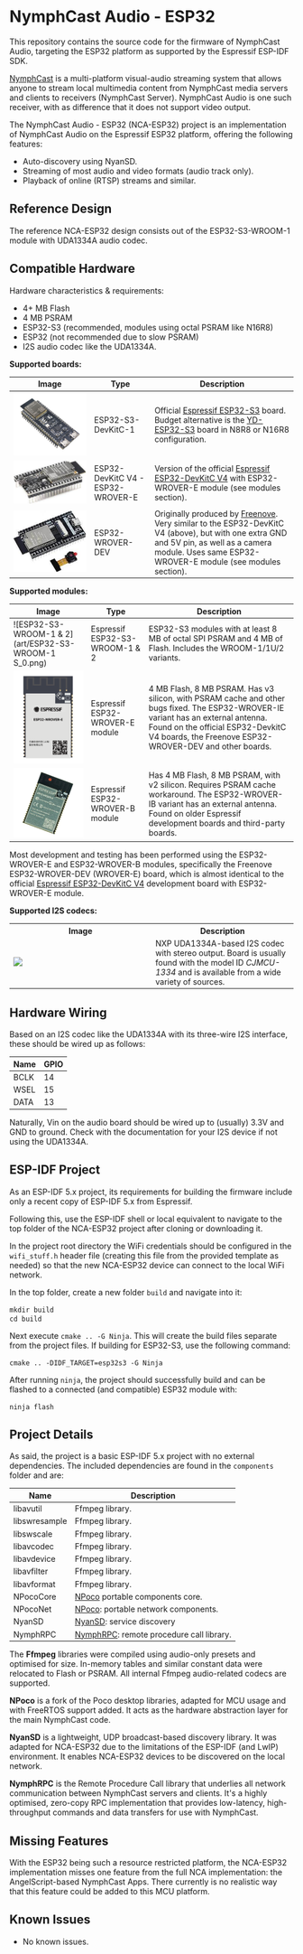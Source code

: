 # NymphCast Audio - ESP32 #

This repository contains the source code for the firmware of NymphCast Audio, targeting the ESP32 platform as supported by the Espressif ESP-IDF SDK. 

[NymphCast](https://github.com/MayaPosch/NymphCast) is a multi-platform visual-audio streaming system that allows anyone to stream local multimedia content from NymphCast media servers and clients to receivers (NymphCast Server). NymphCast Audio is one such receiver, with as difference that it does not support video output.

The NymphCast Audio - ESP32 (NCA-ESP32) project is an implementation of NymphCast Audio on the Espressif ESP32 platform, offering the following features:

- Auto-discovery using NyanSD.
- Streaming of most audio and video formats (audio track only).
- Playback of online (RTSP) streams and similar.

## Reference Design ##

The reference NCA-ESP32 design consists out of the ESP32-S3-WROOM-1 module with UDA1334A audio codec.
<!--The reference NCA-ESP32 design is an easy to assemble hardware design. It includes:

- a 3D printable enclosure.
- ESP32 development board (Espressif DevKitC V4 compatible).
- UDA1334A board (CJMCU-1334).-->

<!--For more details, see its [separate document](reference_design/reference_design.md).-->

## Compatible Hardware ##

Hardware characteristics & requirements:

- 4+ MB Flash
- 4 MB PSRAM
- ESP32-S3 (recommended, modules using octal PSRAM like N16R8)
- ESP32 (not recommended due to slow PSRAM)
- I2S audio codec like the UDA1334A.

**Supported boards:**

| Image | Type | Description |
|--- | --- | --- |
|![ESP32-S3-DevKitC-1](art/esp32-s3-devkitc-1-v1.1-isometric.png)| ESP32-S3-DevKitC-1 | Official [Espressif ESP32-S3](https://docs.espressif.com/projects/esp-idf/en/stable/esp32s3/hw-reference/esp32s3/user-guide-devkitc-1.html) board. Budget alternative is the [YD-ESP32-S3](https://github.com/vcc-gnd/YD-ESP32-S3) board in N8R8 or N16R8 configuration. |
|![ESP32-DevkitC v4 WROVER-E](art/esp32-devkitc_v4_wrover-e.jpg)| ESP32-DevKitC V4 - ESP32-WROVER-E | Version of the official [Espressif ESP32-DevKitC V4](https://docs.espressif.com/projects/esp-idf/en/latest/esp32/hw-reference/esp32/get-started-devkitc.html) with ESP32-WROVER-E module (see modules section). |
|![ESP32-WROVER-DEV](art/esp32-wrover-dev.jpg)| ESP32-WROVER-DEV | Originally produced by [Freenove](https://github.com/Freenove/Freenove_ESP32_WROVER_Board). Very similar to the ESP32-DevKitC V4 (above), but with one extra GND and 5V pin, as well as a camera module. Uses same ESP32-WROVER-E module (see modules section). |

**Supported modules:**

| Image | Type | Description |
|--- | --- | --- |
|![ESP32-S3-WROOM-1 & 2](art/ESP32-S3-WROOM-1 S_0.png)| Espressif ESP32-S3-WROOM-1 & 2 | ESP32-S3 modules with at least 8 MB of octal SPI PSRAM and 4 MB of Flash. Includes the WROOM-1/1U/2 variants. |
|![ESP-WROVER-E](art/ESP32-WROVER-E.png)| Espressif ESP32-WROVER-E module | 4 MB Flash, 8 MB PSRAM. Has v3 silicon, with PSRAM cache and other bugs fixed. The ESP32-WROVER-IE variant has an external antenna. Found on the official ESP32-DevkitC V4 boards, the Freenove ESP32-WROVER-DEV and other boards. |
|![](art/ESP32-WROVER-B.jpg)| Espressif ESP32-WROVER-B module | Has 4 MB Flash, 8 MB PSRAM, with v2 silicon. Requires PSRAM cache workaround. The ESP32-WROVER-IB variant has an external antenna. Found on older Espressif development boards and third-party boards. |

Most development and testing has been performed using the ESP32-WROVER-E and ESP32-WROVER-B modules, specifically the Freenove ESP32-WROVER-DEV (WROVER-E) board, which is almost identical to the official [Espressif ESP32-DevKitC V4](https://docs.espressif.com/projects/esp-idf/en/latest/esp32/hw-reference/esp32/get-started-devkitc.html) development board with ESP32-WROVER-E module.

**Supported I2S codecs:**
<table>
<tr>
<th>
Image</th><th>Description</th></tr>
<tr>
<td width="50%"><image src="art/UDA1334A-i2s-digital-audio-breakout_778x507.jpg" height="40%"></td>
<td>NXP UDA1334A-based I2S codec with stereo output. Board is usually found with the model ID <i>CJMCU-1334</i> and is available from a wide variety of sources.</td>
</table>

## Hardware Wiring ##

Based on an I2S codec like the UDA1334A with its three-wire I2S interface, these should be wired up as follows:

|Name	| GPIO|
|-------|-------|
|BCLK	| 14|
|WSEL	| 15|
|DATA	| 13|

Naturally, Vin on the audio board should be wired up to (usually) 3.3V and GND to ground. Check with the documentation for your I2S device if not using the UDA1334A.

## ESP-IDF Project ##

As an ESP-IDF 5.x project, its requirements for building the firmware include only a recent copy of ESP-IDF 5.x from Espressif.

Following this, use the ESP-IDF shell or local equivalent to navigate to the top folder of the NCA-ESP32 project after cloning or downloading it.

In the project root directory the WiFi credentials should be configured in the `wifi_stuff.h` header file (creating this file from the provided template as needed) so that the new NCA-ESP32 device can connect to the local WiFi network.

In the top folder, create a new folder `build` and navigate into it:

```
mkdir build
cd build
```

Next execute `cmake .. -G Ninja`. This will create the build files separate from the project files. If building for ESP32-S3, use the following command:

```
cmake .. -DIDF_TARGET=esp32s3 -G Ninja
```

After running `ninja`, the project should successfully build and can be flashed to a connected (and compatible) ESP32 module with:

```
ninja flash
```

## Project Details ##

As said, the project is a basic ESP-IDF 5.x project with no external dependencies. The included dependencies are found in the `components` folder and are:

| Name | Description
|------|---------
|libavutil 		| Ffmpeg library.
|libswresample 	| Ffmpeg library.
|libswscale	 	| Ffmpeg library.
|libavcodec 	| Ffmpeg library.
|libavdevice 	| Ffmpeg library.
|libavfilter 	| Ffmpeg library.
|libavformat 	| Ffmpeg library.
|NPocoCore 		| [NPoco](https://github.com/MayaPosch/NPoco) portable components core.
|NPocoNet		| [NPoco](https://github.com/MayaPosch/NPoco): portable network components.
|NyanSD			| [NyanSD](https://github.com/MayaPosch/NyanSD): service discovery 
|NymphRPC		| [NymphRPC](https://github.com/MayaPosch/NymphRPC): remote procedure call library.

The **Ffmpeg** libraries were compiled using audio-only presets and optimised for size. In-memory tables and similar constant data were relocated to Flash or PSRAM. All internal Ffmpeg audio-related codecs are supported.

**NPoco** is a fork of the Poco desktop libraries, adapted for MCU usage and with FreeRTOS support added. It acts as the hardware abstraction layer for the main NymphCast code.

**NyanSD** is a lightweight, UDP broadcast-based discovery library. It was adapted for NCA-ESP32 due to the limitations of the ESP-IDF (and LwIP) environment. It enables NCA-ESP32 devices to be discovered on the local network.

**NymphRPC** is the Remote Procedure Call library that underlies all network communication between NymphCast servers and clients. It's a highly optimised, zero-copy RPC implementation that provides low-latency, high-throughput commands and data transfers for use with NymphCast.

## Missing Features ##

With the ESP32 being such a resource restricted platform, the NCA-ESP32 implementation misses one feature from the full NCA implementation: the AngelScript-based NymphCast Apps. There currently is no realistic way that this feature could be added to this MCU platform.

## Known Issues ##

- No known issues.
